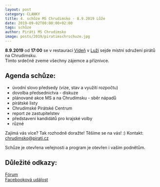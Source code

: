 ```yaml
---
layout: post
category: CLANKY
title: 4. schůze MS Chrudimsko - 8.9.2019 Lůže 
date: 2019-09-02T00:00:00+02:00
tags: schůze
author: Piráti MS Chrudimsko
image: posts/2019/piratimschrschuze.jpg
---
```

**8.9.2019** od **17:00** se v restauraci [Vídeň](http://restauraceviden.cz/) v [Luži](https://en.mapy.cz/zakladni?x=16.0290522&y=49.8935152&z=19&source=addr&id=9621835) sejde místní sdružení pirátů na Chrudimsku.  
Tímto srdečně zveme všechny zájemce a příznivce.

Agenda schůze:
-------------

* úvodní slovo předsedy (vize, stav a využití rozpočtu)
* dovolba předsednictva - diskuze
* plánované akce MS a na Chrudimsku - sběr nápadů
* pirátské listy
* Chrudimské Pirátské Centrum
* report ze zastupitelstev
* představení kandidátů pro krajské volby
* různé


Zajímá vás více? Tak rozhodně doražte! Těšíme se na vás! :)
Kontakt: chrudimsko@pirati.cz

Schůze je otevřena veřejnosti a program je otevřen i vašim podnětům.

Důležité odkazy:
----------------
[Fórum](https://forum.pirati.cz/viewtopic.php?p=633656#p633656)  
[Facebooková událost]()
